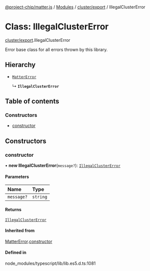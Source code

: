 [@project-chip/matter.js](../README.md) / [Modules](../modules.md) / [cluster/export](../modules/cluster_export.md) / IllegalClusterError

# Class: IllegalClusterError

[cluster/export](../modules/cluster_export.md).IllegalClusterError

Error base class for all errors thrown by this library.

## Hierarchy

- [`MatterError`](common_export.MatterError.md)

  ↳ **`IllegalClusterError`**

## Table of contents

### Constructors

- [constructor](cluster_export.IllegalClusterError.md#constructor)

## Constructors

### constructor

• **new IllegalClusterError**(`message?`): [`IllegalClusterError`](cluster_export.IllegalClusterError.md)

#### Parameters

| Name | Type |
| :------ | :------ |
| `message?` | `string` |

#### Returns

[`IllegalClusterError`](cluster_export.IllegalClusterError.md)

#### Inherited from

[MatterError](common_export.MatterError.md).[constructor](common_export.MatterError.md#constructor)

#### Defined in

node_modules/typescript/lib/lib.es5.d.ts:1081
